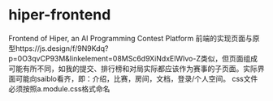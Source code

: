 # hiper-frontend
Frontend of Hiper, an AI Programming Contest Platform
前端的实现页面与原型https://js.design/f/9N9Kdq?p=0O3qvCP93M&linkelement=08MSc6d9XiNdxElWIvo-Z类似，但页面组成可能有所不同，如我的提交、排行榜和对局实际都应该作为赛事的子页面。实际界面可能向saiblo看齐，即：介绍，比赛，房间，文档，登录/个人空间。
css文件必须按照a.module.css格式命名
